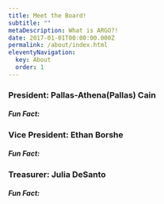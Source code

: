 ```yaml
---
title: Meet the Board!
subtitle: ""
metaDescription: What is ARGO?!
date: 2017-01-01T00:00:00.000Z
permalink: /about/index.html
eleventyNavigation:
  key: About
  order: 1
---
```


### President: Pallas-Athena(Pallas) Cain

##### Fun Fact:

### Vice President: Ethan Borshe

##### Fun Fact:

### Treasurer: Julia DeSanto

##### Fun Fact:

### 


